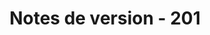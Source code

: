﻿---
title: Notes de version - 201
second_title: Aspose.Cells Cloud Documen
type: docs
url: /fr/release-notes-2017/
description: Aspose.Cells Cloud prend en charge Excel pour créer, convertir, fusionner, diviser, protéger, opération d'objet interne, etc.
weight: 40
---
